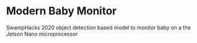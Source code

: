 # Modern Baby Monitor
SwampHacks 2020
object detection based model to monitor baby on a the Jetson Nano microprocessor
